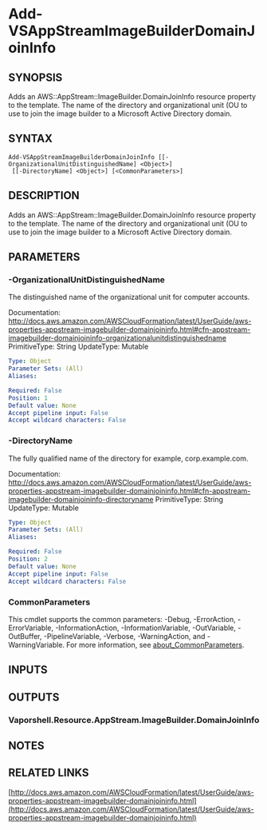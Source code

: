 # Add-VSAppStreamImageBuilderDomainJoinInfo

## SYNOPSIS
Adds an AWS::AppStream::ImageBuilder.DomainJoinInfo resource property to the template.
The name of the directory and organizational unit (OU to use to join the image builder to a Microsoft Active Directory domain.

## SYNTAX

```
Add-VSAppStreamImageBuilderDomainJoinInfo [[-OrganizationalUnitDistinguishedName] <Object>]
 [[-DirectoryName] <Object>] [<CommonParameters>]
```

## DESCRIPTION
Adds an AWS::AppStream::ImageBuilder.DomainJoinInfo resource property to the template.
The name of the directory and organizational unit (OU to use to join the image builder to a Microsoft Active Directory domain.

## PARAMETERS

### -OrganizationalUnitDistinguishedName
The distinguished name of the organizational unit for computer accounts.

Documentation: http://docs.aws.amazon.com/AWSCloudFormation/latest/UserGuide/aws-properties-appstream-imagebuilder-domainjoininfo.html#cfn-appstream-imagebuilder-domainjoininfo-organizationalunitdistinguishedname
PrimitiveType: String
UpdateType: Mutable

```yaml
Type: Object
Parameter Sets: (All)
Aliases:

Required: False
Position: 1
Default value: None
Accept pipeline input: False
Accept wildcard characters: False
```

### -DirectoryName
The fully qualified name of the directory for example, corp.example.com.

Documentation: http://docs.aws.amazon.com/AWSCloudFormation/latest/UserGuide/aws-properties-appstream-imagebuilder-domainjoininfo.html#cfn-appstream-imagebuilder-domainjoininfo-directoryname
PrimitiveType: String
UpdateType: Mutable

```yaml
Type: Object
Parameter Sets: (All)
Aliases:

Required: False
Position: 2
Default value: None
Accept pipeline input: False
Accept wildcard characters: False
```

### CommonParameters
This cmdlet supports the common parameters: -Debug, -ErrorAction, -ErrorVariable, -InformationAction, -InformationVariable, -OutVariable, -OutBuffer, -PipelineVariable, -Verbose, -WarningAction, and -WarningVariable. For more information, see [about_CommonParameters](http://go.microsoft.com/fwlink/?LinkID=113216).

## INPUTS

## OUTPUTS

### Vaporshell.Resource.AppStream.ImageBuilder.DomainJoinInfo
## NOTES

## RELATED LINKS

[http://docs.aws.amazon.com/AWSCloudFormation/latest/UserGuide/aws-properties-appstream-imagebuilder-domainjoininfo.html](http://docs.aws.amazon.com/AWSCloudFormation/latest/UserGuide/aws-properties-appstream-imagebuilder-domainjoininfo.html)

